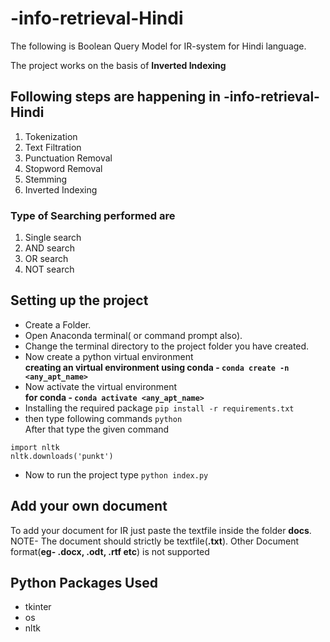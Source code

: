 # -info-retrieval-Hindi

The following is Boolean Query Model for IR-system for Hindi language. 

The project works on the basis of **Inverted Indexing**

## Following steps are happening in -info-retrieval-Hindi
1. Tokenization
2. Text Filtration
3. Punctuation Removal 
4. Stopword Removal
5. Stemming
6. Inverted Indexing

### Type of Searching performed are
1. Single search
2. AND search
3. OR search
4. NOT search

## Setting up the project 
* Create a Folder.
* Open Anaconda terminal( or command prompt also).
* Change the terminal directory to the project folder you have created. 
* Now create a python virtual environment  <br>
**creating an virtual environment using conda - `conda create -n <any_apt_name>`**
* Now activate the virtual environment <br>
**for conda - `conda activate <any_apt_name>`**
* Installing the required package 
`pip install -r requirements.txt`
* then type following commands
`python`<br> After that type the given command
```
import nltk 
nltk.downloads('punkt')
```
* Now to run the project type
`python index.py`

## Add your own document
To add your document for IR just paste the textfile inside the folder **docs**.<br>
NOTE- The document should strictly be textfile(**.txt**). Other Document format(**eg- .docx, .odt, .rtf etc**) is not supported

## Python Packages Used
* tkinter 
* os
* nltk
